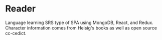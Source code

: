# Reader
Language learning SRS type of SPA using MongoDB, React, and Redux. Character information comes from Heisig's books as well as open source cc-cedict.
